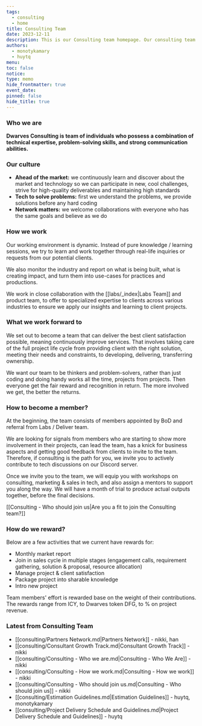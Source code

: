 ```yaml
---
tags:
  - consulting
  - home
title: Consulting Team
date: 2023-12-11
description: This is our Consulting team homepage. Our consulting team helps businesses solve complex challenges and improve performance by identifying root causes, developing solutions, and collaborating with stakeholders for successful implementation. We offer expertise in various areas including strategy, operations, management, IT, finance, and marketing to help your business achieve its goals.
authors:
  - monotykamary
  - huytq
menu: 
toc: false
notice: 
type: memo
hide_frontmatter: true
event_date: 
pinned: false
hide_title: true
---
```

### Who we are

**Dwarves Consulting is team of individuals who possess a combination of technical expertise, problem-solving skills, and strong communication abilities.**


### Our culture

- **Ahead of the market:** we continuously learn and discover about the market and technology so we can participate in new, cool challenges, strive for high-quality deliverables and maintaining high standards
- **Tech to solve problems:** first we understand the problems, we provide solutions before any hard coding
- **Network matters:** we welcome collaborations with everyone who has the same goals and believe as we do


### How we work

Our working environment is dynamic. Instead of pure knowledge / learning sessions, we try to learn and work together through real-life inquiries or requests from our potential clients. 

We also monitor the industry and report on what is being built, what is creating impact, and turn them into use-cases for practices and productions.  
  
We work in close collaboration with the [[labs/_index|Labs Team]] and product team, to offer to specialized expertise to clients across various industries to ensure we apply our insights and learning to client projects.


### What we work forward to

We set out to become a team that can deliver the best client satisfaction possible, meaning continuously improve services. That involves taking care of the full project life cycle from providing client with the right solution, meeting their needs and constraints, to developing, delivering, transferring ownership.  
  
We want our team to be thinkers and problem-solvers, rather than just coding and doing handy works all the time, projects from projects. Then everyone get the fair reward and recognition in return. The more involved we get, the better the returns.


### How to become a member?

At the beginning, the team consists of members appointed by BoD and referral from Labs / Deliver team.  
  
We are looking for signals from members who are starting to show more involvement in their projects, can lead the team, has a knick for business aspects and getting good feedback from clients to invite to the team. Therefore, if consulting is the path for you, we invite you to actively contribute to tech discussions on our Discord server.  
  
Once we invite you to the team, we will equip you with workshops on consulting, marketing & sales in tech, and also assign a mentors to support you along the way. We will have a month of trial to produce actual outputs together, before the final decisions.

[[Consulting - Who should join us|Are you a fit to join the Consulting team?]]


### How do we reward?

Below are a few activities that we current have rewards for:  
- Monthly market report
- Join in sales cycle in multiple stages (engagement calls, requirement gathering, solution & proposal, resource allocation)
- Manage project & client satisfaction
- Package project into sharable knowledge
- Intro new project

Team members' effort is rewarded base on the weight of their contributions. The rewards range from ICY, to Dwarves token DFG, to % on project revenue. 

### Latest from Consulting Team

- [[consulting/Partners Network.md|Partners Network]] - nikki, han
- [[consulting/Consultant Growth Track.md|Consultant Growth Track]] - nikki
- [[consulting/Consulting - Who we are.md|Consulting - Who We Are]] - nikki
- [[consulting/Consulting - How we work.md|Consulting - How we work]] - nikki
- [[consulting/Consulting - Who should join us.md|Consulting - Who should join us]] - nikki
- [[consulting/Estimation Guidelines.md|Estimation Guidelines]] - huytq, monotykamary
- [[consulting/Project Delivery Schedule and Guidelines.md|Project Delivery Schedule and Guidelines]] - huytq

